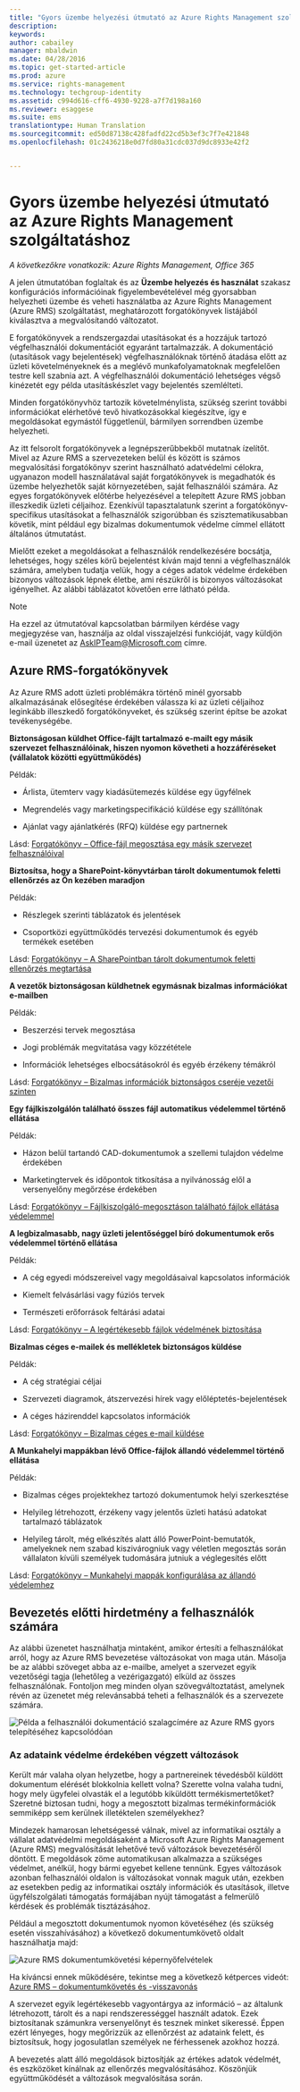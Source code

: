 ```yaml
---
title: "Gyors üzembe helyezési útmutató az Azure Rights Management szolgáltatáshoz | Azure RMS"
description: 
keywords: 
author: cabailey
manager: mbaldwin
ms.date: 04/28/2016
ms.topic: get-started-article
ms.prod: azure
ms.service: rights-management
ms.technology: techgroup-identity
ms.assetid: c994d616-cff6-4930-9228-a7f7d198a160
ms.reviewer: esaggese
ms.suite: ems
translationtype: Human Translation
ms.sourcegitcommit: ed50d87138c428fadfd22cd5b3ef3c7f7e421848
ms.openlocfilehash: 01c2436218e0d7fd80a31cdc037d9dc8933e42f2


---
```


# Gyors üzembe helyezési útmutató az Azure Rights Management szolgáltatáshoz

*A következőkre vonatkozik: Azure Rights Management, Office 365*

A jelen útmutatóban foglaltak és az **Üzembe helyezés és használat** szakasz konfigurációs információinak figyelembevételével még gyorsabban helyezheti üzembe és veheti használatba az Azure Rights Management (Azure RMS) szolgáltatást, meghatározott forgatókönyvek listájából kiválasztva a megvalósítandó változatot.

E forgatókönyvek a rendszergazdai utasításokat és a hozzájuk tartozó végfelhasználói dokumentációt egyaránt tartalmazzák. A dokumentáció (utasítások vagy bejelentések) végfelhasználóknak történő átadása előtt az üzleti követelményeknek és a meglévő munkafolyamatoknak megfelelően testre kell szabnia azt. A végfelhasználói dokumentáció lehetséges végső kinézetét egy példa utasításkészlet vagy bejelentés szemlélteti.

Minden forgatókönyvhöz tartozik követelménylista, szükség szerint további információkat elérhetővé tevő hivatkozásokkal kiegészítve, így e megoldásokat egymástól függetlenül, bármilyen sorrendben üzembe helyezheti.

Az itt felsorolt forgatókönyvek a legnépszerűbbekből mutatnak ízelítőt. Mivel az Azure RMS a szervezeteken belül és között is számos megvalósítási forgatókönyv szerint használható adatvédelmi célokra, ugyanazon modell használatával saját forgatókönyvek is megadhatók és üzembe helyezhetők saját környezetében, saját felhasználói számára. Az egyes forgatókönyvek előtérbe helyezésével a telepített Azure RMS jobban illeszkedik üzleti céljaihoz. Ezenkívül tapasztalatunk szerint a forgatókönyv-specifikus utasításokat a felhasználók szigorúbban és szisztematikusabban követik, mint például egy bizalmas dokumentumok védelme címmel ellátott általános útmutatást.

Mielőtt ezeket a megoldásokat a felhasználók rendelkezésére bocsátja, lehetséges, hogy széles körű bejelentést kíván majd tenni a végfelhasználók számára, amelyben tudatja velük, hogy a céges adatok védelme érdekében bizonyos változások lépnek életbe, ami részükről is bizonyos változásokat igényelhet. Az alábbi táblázatot követően erre látható példa.

> [!NOTE]
> Ha ezzel az útmutatóval kapcsolatban bármilyen kérdése vagy megjegyzése van, használja az oldal visszajelzési funkcióját, vagy küldjön e-mail üzenetet az [AskIPTeam@Microsoft.com](mailto:%20askipteam@microsoft.com?subject=Rapid%20Deployment%20Guide%20feedback) címre.

## Azure RMS-forgatókönyvek
Az Azure RMS adott üzleti problémákra történő minél gyorsabb alkalmazásának elősegítése érdekében válassza ki az üzleti céljaihoz leginkább illeszkedő forgatókönyveket, és szükség szerint építse be azokat tevékenységébe.



**Biztonságosan küldhet Office-fájlt tartalmazó e-mailt egy másik szervezet felhasználóinak, hiszen nyomon követheti a hozzáféréseket (vállalatok közötti együttműködés)**

Példák:

- Árlista, ütemterv vagy kiadásütemezés küldése egy ügyfélnek

- Megrendelés vagy marketingspecifikáció küldése egy szállítónak

- Ajánlat vagy ajánlatkérés (RFQ) küldése egy partnernek

Lásd: [Forgatókönyv – Office-fájl megosztása egy másik szervezet felhasználóival](scenario-share-office-file-externally.md)

**Biztosítsa, hogy a SharePoint-könyvtárban tárolt dokumentumok feletti ellenőrzés az Ön kezében maradjon**

Példák:

- Részlegek szerinti táblázatok és jelentések

- Csoportközi együttműködés tervezési dokumentumok és egyéb termékek esetében

Lásd: [Forgatókönyv – A SharePointban tárolt dokumentumok feletti ellenőrzés megtartása](scenario-sharepoint.md)

**A vezetők biztonságosan küldhetnek egymásnak bizalmas információkat e-mailben**

Példák:

- Beszerzési tervek megosztása

- Jogi problémák megvitatása vagy közzététele

- Információk lehetséges elbocsátásokról és egyéb érzékeny témákról

Lásd: [Forgatókönyv – Bizalmas információk biztonságos cseréje vezetői szinten](scenario-executives-email.md)

**Egy fájlkiszolgálón található összes fájl automatikus védelemmel történő ellátása**

Példák:

- Házon belül tartandó CAD-dokumentumok a szellemi tulajdon védelme érdekében

- Marketingtervek és időpontok titkosítása a nyilvánosság elől a versenyelőny megőrzése érdekében

Lásd: [Forgatókönyv – Fájlkiszolgáló-megosztáson található fájlok ellátása védelemmel](scenario-fci.md)

**A legbizalmasabb, nagy üzleti jelentőséggel bíró dokumentumok erős védelemmel történő ellátása**

Példák:

- A cég egyedi módszereivel vagy megoldásaival kapcsolatos információk

- Kiemelt felvásárlási vagy fúziós tervek

- Természeti erőforrások feltárási adatai

Lásd: [Forgatókönyv – A legértékesebb fájlok védelmének biztosítása](scenario-secure-most-valuable-files.md)

**Bizalmas céges e-mailek és mellékletek biztonságos küldése**

Példák:

- A cég stratégiai céljai

- Szervezeti diagramok, átszervezési hírek vagy előléptetés-bejelentések

- A céges házirenddel kapcsolatos információk

Lásd: [Forgatókönyv – Bizalmas céges e-mail küldése](scenario-company-confidential-email.md)

**A Munkahelyi mappákban lévő Office-fájlok állandó védelemmel történő ellátása**

Példák:

- Bizalmas céges projektekhez tartozó dokumentumok helyi szerkesztése

- Helyileg létrehozott, érzékeny vagy jelentős üzleti hatású adatokat tartalmazó táblázatok

- Helyileg tárolt, még elkészítés alatt álló PowerPoint-bemutatók, amelyeknek nem szabad kiszivárogniuk vagy véletlen megosztás során vállalaton kívüli személyek tudomására jutniuk a véglegesítés előtt

Lásd: [Forgatókönyv – Munkahelyi mappák konfigurálása az állandó védelemhez](scenario-work-folders.md)




## Bevezetés előtti hirdetmény a felhasználók számára
Az alábbi üzenetet használhatja mintaként, amikor értesíti a felhasználókat arról, hogy az Azure RMS bevezetése változásokat von maga után. Másolja be az alábbi szöveget abba az e-mailbe, amelyet a szervezet egyik vezetőségi tagja (lehetőleg a vezérigazgató) elküld az összes felhasználónak. Fontoljon meg minden olyan szövegváltoztatást, amelynek révén az üzenetet még relevánsabbá teheti a felhasználók és a szervezete számára.

![Példa a felhasználói dokumentáció szalagcímére az Azure RMS gyors telepítéséhez kapcsolódóan](../media/AzRMS_ExampleBanner.png)

### Az adataink védelme érdekében végzett változások
Került már valaha olyan helyzetbe, hogy a partnereinek tévedésből küldött dokumentum elérését blokkolnia kellett volna? Szerette volna valaha tudni, hogy mely ügyfelei olvasták el a legutóbb kiküldött termékismertetőket? Szeretné biztosan tudni, hogy a megosztott bizalmas termékinformációk semmiképp sem kerülnek illetéktelen személyekhez?

Mindezek hamarosan lehetségessé válnak, mivel az informatikai osztály a vállalat adatvédelmi megoldásaként a Microsoft Azure Rights Management (Azure RMS) megvalósítását lehetővé tevő változások bevezetéséről döntött. E megoldások zöme automatikusan alkalmazza a szükséges védelmet, anélkül, hogy bármi egyebet kellene tennünk. Egyes változások azonban felhasználói oldalon is változásokat vonnak maguk után, ezekben az esetekben pedig az informatikai osztály információk és utasítások, illetve ügyfélszolgálati támogatás formájában nyújt támogatást a felmerülő kérdések és problémák tisztázásához.

Például a megosztott dokumentumok nyomon követéséhez (és szükség esetén visszahívásához) a következő dokumentumkövető oldalt használhatja majd:

![Azure RMS dokumentumkövetési képernyőfelvételek](../media/AzRMS_Tutorial_5_Screenshots.png)

Ha kíváncsi ennek működésére, tekintse meg a következő kétperces videót: [Azure RMS – dokumentumkövetés és -visszavonás](https://channel9.msdn.com/Series/Information-Protection/Azure-RMS-Document-Tracking-and-Revocation)

A szervezet egyik legértékesebb vagyontárgya az információ – az általunk létrehozott, tárolt és a napi rendszerességgel használt adatok. Ezek biztosítanak számunkra versenyelőnyt és tesznek minket sikeressé. Éppen ezért lényeges, hogy megőrizzük az ellenőrzést az adataink felett, és biztosítsuk, hogy jogosulatlan személyek ne férhessenek azokhoz hozzá.

A bevezetés alatt álló megoldások biztosítják az értékes adatok védelmét, és eszközöket kínálnak az ellenőrzés megvalósításához. Köszönjük együttműködését a változások megvalósítása során.




<!--HONumber=Jun16_HO4-->


